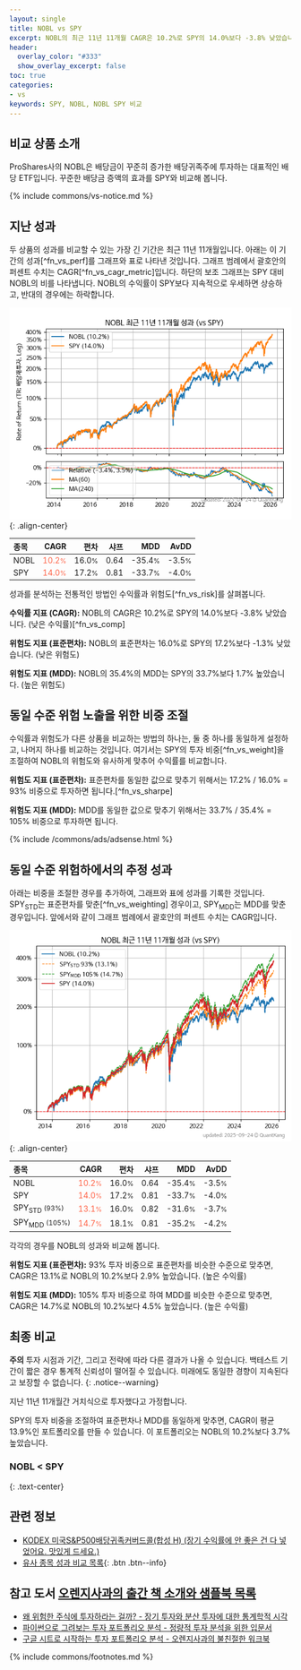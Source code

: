 ```yaml
---
layout: single
title: NOBL vs SPY
excerpt: NOBL의 최근 11년 11개월 CAGR은 10.2%로 SPY의 14.0%보다 -3.8% 낮았습니다.
header:
  overlay_color: "#333"
  show_overlay_excerpt: false
toc: true
categories:
- vs
keywords: SPY, NOBL, NOBL SPY 비교
---
```


## 비교 상품 소개


ProShares사의 NOBL은 배당금이 꾸준히 증가한 배당귀족주에 투자하는 대표적인 배당 ETF입니다. 꾸준한 배당금 증액의 효과를 SPY와 비교해 봅니다.



{% include commons/vs-notice.md %}

## 지난 성과

두 상품의 성과를 비교할 수 있는 가장 긴 기간은 최근 11년 11개월입니다. 아래는 이 기간의 성과[^fn_vs_perf]를 그래프와 표로 나타낸 것입니다.
그래프 범례에서 괄호안의 퍼센트 수치는 CAGR[^fn_vs_cagr_metric]입니다.
하단의 보조 그래프는 SPY 대비 NOBL의 비를 나타냅니다.
NOBL의 수익률이 SPY보다 지속적으로 우세하면 상승하고, 반대의 경우에는 하락합니다.

![NOBL](/vs/images/nobl-vs-spy_dual.png){: .align-center}

| **종목** | **CAGR** | **편차** | **샤프** | **MDD** | **AvDD** |
| :------------ | ------: | -----------: | -------: | ------: | -------: |
| NOBL | <span style="color: tomato">10.2<small>%</small></span> | 16.0<small>%</small> | 0.64 | -35.4<small>%</small> | -3.5<small>%</small> |
| SPY | <span style="color: tomato">14.0<small>%</small></span> | 17.2<small>%</small> | 0.81 | -33.7<small>%</small> | -4.0<small>%</small> |

<!-- more -->


성과를 분석하는 전통적인 방법인 수익률과 위험도[^fn_vs_risk]를 살펴봅니다.

**수익률 지표 (CAGR):** NOBL의 CAGR은 10.2%로 SPY의 14.0%보다 -3.8% 낮았습니다. (낮은 수익률)[^fn_vs_comp]

**위험도 지표 (표준편차):** NOBL의 표준편차는 16.0%로 SPY의 17.2%보다 -1.3% 낮았습니다. (낮은 위험도)

**위험도 지표 (MDD):** NOBL의 35.4%의 MDD는 SPY의 33.7%보다 1.7% 높았습니다. (높은 위험도)



## 동일 수준 위험 노출을 위한 비중 조절

수익률과 위험도가 다른 상품을 비교하는 방법의 하나는, 둘 중 하나를 동일하게 설정하고, 나머지 하나를 비교하는 것입니다.
여기서는 SPY의 투자 비중[^fn_vs_weight]을 조절하여 NOBL의 위험도와 유사하게 맞추어 수익률를 비교합니다.

**위험도 지표 (표준편차):** 표준편차를 동일한 값으로 맞추기 위해서는 17.2% / 16.0% = 93% 비중으로 투자하면 됩니다.[^fn_vs_sharpe]

**위험도 지표 (MDD):** MDD를 동일한 값으로 맞추기 위해서는 33.7% / 35.4% = 105% 비중으로 투자하면 됩니다.


{% include /commons/ads/adsense.html %}



## 동일 수준 위험하에서의 추정 성과

아래는 비중을 조절한 경우를 추가하여, 그래프와 표에 성과를 기록한 것입니다.
SPY<sub>STD</sub>는 표준편차를 맞춘[^fn_vs_weighting] 경우이고, SPY<sub>MDD</sub>는 MDD를 맞춘 경우입니다.
앞에서와 같이 그래프 범례에서 괄호안의 퍼센트 수치는 CAGR입니다.


![NOBL](/vs/images/nobl-vs-spy.png){: .align-center}



| **종목** | **CAGR** | **편차** | **샤프** | **MDD** | **AvDD** |
| :------------ | ------: | -----------: | -------: | ------: | -------: |
| NOBL | <span style="color: tomato">10.2<small>%</small></span> | 16.0<small>%</small> | 0.64 | -35.4<small>%</small> | -3.5<small>%</small> |
| SPY | <span style="color: tomato">14.0<small>%</small></span> | 17.2<small>%</small> | 0.81 | -33.7<small>%</small> | -4.0<small>%</small> |
| SPY<sub>STD</sub> <small>(93%)</small> | <span style="color: tomato">13.1<small>%</small></span> | 16.0<small>%</small> | 0.82 | -31.6<small>%</small> | -3.7<small>%</small> |
| SPY<sub>MDD</sub> <small>(105%)</small> | <span style="color: tomato">14.7<small>%</small></span> | 18.1<small>%</small> | 0.81 | -35.2<small>%</small> | -4.2<small>%</small> |



각각의 경우를 NOBL의 성과와 비교해 봅니다.

**위험도 지표 (표준편차):** 93% 투자 비중으로 표준편차를 비슷한 수준으로 맞추면, CAGR은 13.1%로 NOBL의 10.2%보다 2.9% 높았습니다. (높은 수익률)

**위험도 지표 (MDD):** 105% 투자 비중으로 하여 MDD를 비슷한 수준으로 맞추면, CAGR은 14.7%로 NOBL의 10.2%보다 4.5% 높았습니다. (높은 수익률)




## 최종 비교

**주의** 투자 시점과 기간, 그리고 전략에 따라 다른 결과가 나올 수 있습니다. 백테스트 기간이 짧은 경우 통계적 신뢰성이 떨어질 수 있습니다. 미래에도 동일한 경향이 지속된다고 보장할 수 없습니다.
{: .notice--warning}

지난 11년 11개월간 거치식으로 투자했다고 가정합니다.

SPY의 투자 비중을 조절하여 표준편차나 MDD를 동일하게 맞추면, CAGR이 평균 13.9%인 포트폴리오를 만들 수 있습니다.
이 포트폴리오는 NOBL의 10.2%보다 3.7% 높았습니다.

### NOBL &lt; SPY
{: .text-center}


## 관련 정보

- [KODEX 미국S&P500배당귀족커버드콜(합성 H) (장기 수익률에 안 좋은 건 다 넣었어요. 맛있게 드세요.)](https://kongdori.tistory.com/258)
- [유사 종목 성과 비교 목록](/vs/){: .btn .btn--info}


## 참고 도서 [오렌지사과의 출간 책 소개와 샘플북 목록](https://kongdori.tistory.com/691)

- [왜 위험한 주식에 투자하라는 걸까? - 장기 투자와 분산 투자에 대한 통계학적 시각](https://kongdori.tistory.com/421)
- [파이썬으로 그려보는 투자 포트폴리오 분석  - 정량적 투자 분석을 위한 입문서](https://kongdori.tistory.com/643)
- [구글 시트로 시작하는 투자 포트폴리오 분석 - 오렌지사과의 불친절한 워크북](https://kongdori.tistory.com/449)

{% include commons/footnotes.md %}